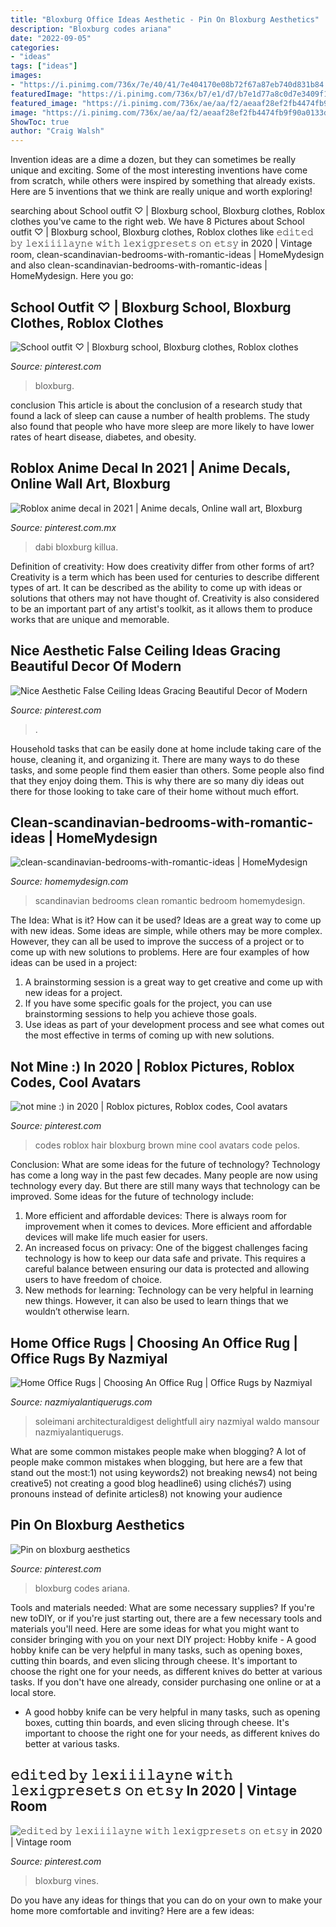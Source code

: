 ```yaml
---
title: "Bloxburg Office Ideas Aesthetic - Pin On Bloxburg Aesthetics"
description: "Bloxburg codes ariana"
date: "2022-09-05"
categories:
- "ideas"
tags: ["ideas"]
images:
- "https://i.pinimg.com/736x/7e/40/41/7e404170e08b72f67a87eb740d831b84.jpg"
featuredImage: "https://i.pinimg.com/736x/b7/e1/d7/b7e1d77a8c0d7e3409f1467468f3cd16.jpg"
featured_image: "https://i.pinimg.com/736x/ae/aa/f2/aeaaf28ef2fb4474fb9f90a0133dfaa5.jpg"
image: "https://i.pinimg.com/736x/ae/aa/f2/aeaaf28ef2fb4474fb9f90a0133dfaa5.jpg"
ShowToc: true
author: "Craig Walsh"
---
```



Invention ideas are a dime a dozen, but they can sometimes be really unique and exciting. Some of the most interesting inventions have come from scratch, while others were inspired by something that already exists. Here are 5 inventions that we think are really unique and worth exploring!

	

		
searching about School outfit ♡︎ | Bloxburg school, Bloxburg clothes, Roblox clothes you've came to the right web. We have 8 Pictures about School outfit ♡︎ | Bloxburg school, Bloxburg clothes, Roblox clothes like 𝚎𝚍𝚒𝚝𝚎𝚍 𝚋𝚢 𝚕𝚎𝚡𝚒𝚒𝚒𝚕𝚊𝚢𝚗𝚎 𝚠𝚒𝚝𝚑 𝚕𝚎𝚡𝚒𝚐𝚙𝚛𝚎𝚜𝚎𝚝𝚜 𝚘𝚗 𝚎𝚝𝚜𝚢 in 2020 | Vintage room, clean-scandinavian-bedrooms-with-romantic-ideas | HomeMydesign and also clean-scandinavian-bedrooms-with-romantic-ideas | HomeMydesign. Here you go:
		
    
## School Outfit ♡︎ | Bloxburg School, Bloxburg Clothes, Roblox Clothes

<img loading=lazy src="https://i.pinimg.com/736x/7e/40/41/7e404170e08b72f67a87eb740d831b84.jpg" onerror="this.onerror=null;this.src='https://tse1.mm.bing.net/th?id=OIP.0u1Cgo4bF4tV6tqC2tLo6QHaDa&amp;pid=15.1';" alt="School outfit ♡︎ | Bloxburg school, Bloxburg clothes, Roblox clothes">

_Source: pinterest.com_

>bloxburg. 

	

conclusion
This article is about the conclusion of a research study that found a lack of sleep can cause a number of health problems. The study also found that people who have more sleep are more likely to have lower rates of heart disease, diabetes, and obesity.

    
## Roblox Anime Decal In 2021 | Anime Decals, Online Wall Art, Bloxburg

<img loading=lazy src="https://i.pinimg.com/736x/fd/f8/1a/fdf81a046b2a1e80bef52d6e79bdaa72.jpg" onerror="this.onerror=null;this.src='https://tse2.mm.bing.net/th?id=OIP.OtYM3YIJF0PD9x3rRgut_gHaJ3&amp;pid=15.1';" alt="Roblox anime decal in 2021 | Anime decals, Online wall art, Bloxburg">

_Source: pinterest.com.mx_

>dabi bloxburg killua. 

	

Definition of creativity: How does creativity differ from other forms of art?
Creativity is a term which has been used for centuries to describe different types of art. It can be described as the ability to come up with ideas or solutions that others may not have thought of. Creativity is also considered to be an important part of any artist's toolkit, as it allows them to produce works that are unique and memorable.

    
## Nice Aesthetic False Ceiling Ideas Gracing Beautiful Decor Of Modern

<img loading=lazy src="https://i.pinimg.com/736x/c2/19/ef/c219eff6979df0a3f38aaebf47ddd0cf.jpg" onerror="this.onerror=null;this.src='https://tse2.mm.bing.net/th?id=OIP.CEhLhjmAjdMtoYW2Sy7-iQHaLS&amp;pid=15.1';" alt="Nice Aesthetic False Ceiling Ideas Gracing Beautiful Decor of Modern">

_Source: pinterest.com_

>. 

	

Household tasks that can be easily done at home include taking care of the house, cleaning it, and organizing it. There are many ways to do these tasks, and some people find them easier than others. Some people also find that they enjoy doing them. This is why there are so many diy ideas out there for those looking to take care of their home without much effort.

    
## Clean-scandinavian-bedrooms-with-romantic-ideas | HomeMydesign

<img loading=lazy src="https://homemydesign.com/wp-content/uploads/2017/08/clean-scandinavian-bedrooms-with-romantic-ideas.jpg" onerror="this.onerror=null;this.src='https://tse4.mm.bing.net/th?id=OIP.QmilC-YjbFT8jd1sbRezWgHaJP&amp;pid=15.1';" alt="clean-scandinavian-bedrooms-with-romantic-ideas | HomeMydesign">

_Source: homemydesign.com_

>scandinavian bedrooms clean romantic bedroom homemydesign. 

	

The Idea: What is it? How can it be used?
Ideas are a great way to come up with new ideas. Some ideas are simple, while others may be more complex. However, they can all be used to improve the success of a project or to come up with new solutions to problems. Here are four examples of how ideas can be used in a project: 
1. A brainstorming session is a great way to get creative and come up with new ideas for a project.
2. If you have some specific goals for the project, you can use brainstorming sessions to help you achieve those goals.
3. Use ideas as part of your development process and see what comes out the most effective in terms of coming up with new solutions.

    
## Not Mine :) In 2020 | Roblox Pictures, Roblox Codes, Cool Avatars

<img loading=lazy src="https://i.pinimg.com/736x/ae/aa/f2/aeaaf28ef2fb4474fb9f90a0133dfaa5.jpg" onerror="this.onerror=null;this.src='https://tse3.mm.bing.net/th?id=OIP.J7XF1Ht_EyZfubQZZkbqeQHaMh&amp;pid=15.1';" alt="not mine :) in 2020 | Roblox pictures, Roblox codes, Cool avatars">

_Source: pinterest.com_

>codes roblox hair bloxburg brown mine cool avatars code pelos. 

	

Conclusion: What are some ideas for the future of technology?
Technology has come a long way in the past few decades. Many people are now using technology every day. But there are still many ways that technology can be improved. Some ideas for the future of technology include: 
1) More efficient and affordable devices: There is always room for improvement when it comes to devices. More efficient and affordable devices will make life much easier for users. 
2) An increased focus on privacy: One of the biggest challenges facing technology is how to keep our data safe and private. This requires a careful balance between ensuring our data is protected and allowing users to have freedom of choice. 
3) New methods for learning: Technology can be very helpful in learning new things. However, it can also be used to learn things that we wouldn’t otherwise learn.

    
## Home Office Rugs | Choosing An Office Rug | Office Rugs By Nazmiyal

<img loading=lazy src="https://cdn.nazmiyalantiquerugs.com/wp-content/uploads/2020/06/home-office-rugs-nazmiyal.jpg" onerror="this.onerror=null;this.src='https://tse2.mm.bing.net/th?id=OIP.oWOAuzqZCFVxQRseAWVDGgHaEc&amp;pid=15.1';" alt="Home Office Rugs | Choosing An Office Rug | Office Rugs by Nazmiyal">

_Source: nazmiyalantiquerugs.com_

>soleimani architecturaldigest delightfull airy nazmiyal waldo mansour nazmiyalantiquerugs. 

	

What are some common mistakes people make when blogging?
A lot of people make common mistakes when blogging, but here are a few that stand out the most:1) not using keywords2) not breaking news4) not being creative5) not creating a good blog headline6) using clichés7) using pronouns instead of definite articles8) not knowing your audience

    
## Pin On Bloxburg Aesthetics

<img loading=lazy src="https://i.pinimg.com/736x/9f/36/b1/9f36b1afd4f1ccf84b621ebf05bbf5dc.jpg" onerror="this.onerror=null;this.src='https://tse4.mm.bing.net/th?id=OIP.G366VprpTaU3uImLXsMRdgHaG9&amp;pid=15.1';" alt="Pin on bloxburg aesthetics">

_Source: pinterest.com_

>bloxburg codes ariana. 

	

Tools and materials needed: What are some necessary supplies?
If you're new toDIY, or if you're just starting out, there are a few necessary tools and materials you'll need. Here are some ideas for what you might want to consider bringing with you on your next DIY project:
Hobby knife - A good hobby knife can be very helpful in many tasks, such as opening boxes, cutting thin boards, and even slicing through cheese. It's important to choose the right one for your needs, as different knives do better at various tasks. If you don't have one already, consider purchasing one online or at a local store.

- A good hobby knife can be very helpful in many tasks, such as opening boxes, cutting thin boards, and even slicing through cheese. It's important to choose the right one for your needs, as different knives do better at various tasks.

    
## 𝚎𝚍𝚒𝚝𝚎𝚍 𝚋𝚢 𝚕𝚎𝚡𝚒𝚒𝚒𝚕𝚊𝚢𝚗𝚎 𝚠𝚒𝚝𝚑 𝚕𝚎𝚡𝚒𝚐𝚙𝚛𝚎𝚜𝚎𝚝𝚜 𝚘𝚗 𝚎𝚝𝚜𝚢 In 2020 | Vintage Room

<img loading=lazy src="https://i.pinimg.com/736x/b7/e1/d7/b7e1d77a8c0d7e3409f1467468f3cd16.jpg" onerror="this.onerror=null;this.src='https://tse1.mm.bing.net/th?id=OIP.aELG4ugypuIiG9_ieLgYigHaJ4&amp;pid=15.1';" alt="𝚎𝚍𝚒𝚝𝚎𝚍 𝚋𝚢 𝚕𝚎𝚡𝚒𝚒𝚒𝚕𝚊𝚢𝚗𝚎 𝚠𝚒𝚝𝚑 𝚕𝚎𝚡𝚒𝚐𝚙𝚛𝚎𝚜𝚎𝚝𝚜 𝚘𝚗 𝚎𝚝𝚜𝚢 in 2020 | Vintage room">

_Source: pinterest.com_

>bloxburg vines. 

	

Do you have any ideas for things that you can do on your own to make your home more comfortable and inviting? Here are a few ideas: 

